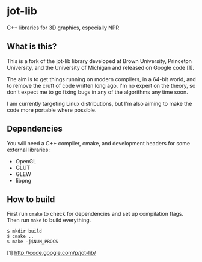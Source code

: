 jot-lib
=======

C++ libraries for 3D graphics, especially NPR

What is this?
-------------

This is a fork of the jot-lib library developed at Brown University, Princeton
University, and the University of Michigan and released on Google code [1].

The aim is to get things running on modern compilers, in a 64-bit world, and
to remove the cruft of code written long ago. I'm no expert on the theory, so
don't expect me to go fixing bugs in any of the algorithms any time soon.

I am currently targeting Linux distributions, but I'm also aiming to make the
code more portable where possible.

Dependencies
------------

You will need a C++ compiler, cmake, and development headers for some external
libraries:

 * OpenGL
 * GLUT
 * GLEW
 * libpng

How to build
------------

First run `cmake` to check for dependencies and set up compilation flags. Then
run `make` to build everything.

    $ mkdir build
    $ cmake ..
    $ make -j$NUM_PROCS

[1] http://code.google.com/p/jot-lib/

